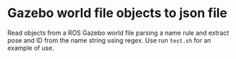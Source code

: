 # Gazebo world file objects to json file

Read objects from a ROS Gazebo world file parsing a name rule and extract pose and ID from the name string using regex. Use run `test.sh` for an example of use.